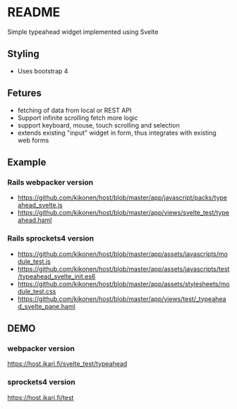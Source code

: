 # README

Simple typeahead widget implemented using Svelte

## Styling

- Uses bootstrap 4

## Fetures

- fetching of data from local or REST API
- Support infinite scrolling fetch more logic
- support keyboard, mouse, touch scrolling and selection
- extends existing "input" widget in form, thus integrates with existing web forms

## Example

### Rails webpacker version
- https://github.com/kikonen/host/blob/master/app/javascript/packs/typeahead_svelte.js
- https://github.com/kikonen/host/blob/master/app/views/svelte_test/typeahead.haml

### Rails sprockets4 version
- https://github.com/kikonen/host/blob/master/app/assets/javascripts/module_test.js
- https://github.com/kikonen/host/blob/master/app/assets/javascripts/test/typeahead_svelte_init.es6
- https://github.com/kikonen/host/blob/master/app/assets/stylesheets/module_test.css
- https://github.com/kikonen/host/blob/master/app/views/test/_typeahead_svelte_pane.haml

## DEMO

### webpacker version
https://host.ikari.fi/svelte_test/typeahead

### sprockets4 version
https://host.ikari.fi/test
